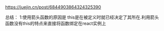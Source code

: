 https://juejin.cn/post/6844903864324325390

总结：
1:使用箭头函数的原因是 this是在被定义时就已经决定了其所在.利用箭头函数没有this的特点来直接将函数绑定在react实例上
<!--stackedit_data:
eyJoaXN0b3J5IjpbMTkyNzAyMDU2MSw3MzA5OTgxMTZdfQ==
-->
